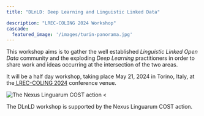 ```yaml
---
title: "DLnLD: Deep Learning and Linguistic Linked Data"

description: "LREC-COLING 2024 Workshop"
cascade:
  featured_image: '/images/turin-panorama.jpg'
---
```


This workshop aims is to gather the well established *Linguistic Linked Open Data* community and the exploding *Deep Learning* practitioners in order to share work and ideas occurring at the intersection of the two areas.

It will be a half day workshop, taking place May 21, 2024 in Torino, Italy, at the[ LREC-COLING 2024](https://lrec-coling-2024.org/) conference venue.

![The Nexus Linguarum COST action <](/images/Nexus-Linguarum_Web-Logo-head-08.png)

The DLnLD workshop is supported by the Nexus Linguarum COST action.